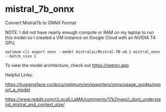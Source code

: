 # mistral_7b_onnx

Convert Mistral7b to ONNX Format

NOTE: I did not have nearly enough compute or RAM on my laptop to run this model so I created a VM instance on Google Cloud with an NVIDIA T4 GPU. 

```
optimum-cli export onnx --model mistralai/Mistral-7B-v0.1 mistral_onnx --batch_size 1
```

To view the model architecture, check out
https://netron.app

Helpful Links:

https://huggingface.co/docs/optimum/en/exporters/onnx/usage_guides/export_a_model

https://www.reddit.com/r/LocalLLaMA/comments/17k2mwq/i_dont_understand_mistral_and_context_size/

